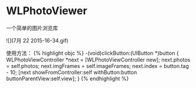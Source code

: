 # WLPhotoViewer
一个简单的图片浏览库

![](7月 22 2015-16-34.gif)

使用方法：
{% highlight objc %}
-(void)clickButton:(UIButton *)button
{
    WLPhotoViewController *next = [WLPhotoViewController new];
    next.photos = self.photos;
    next.imgFrames = self.imageFrames;
    next.index = button.tag - 10;
    [next showFromController:self withButton:button buttonParentView:self.view];
}
{% endhighlight %}

